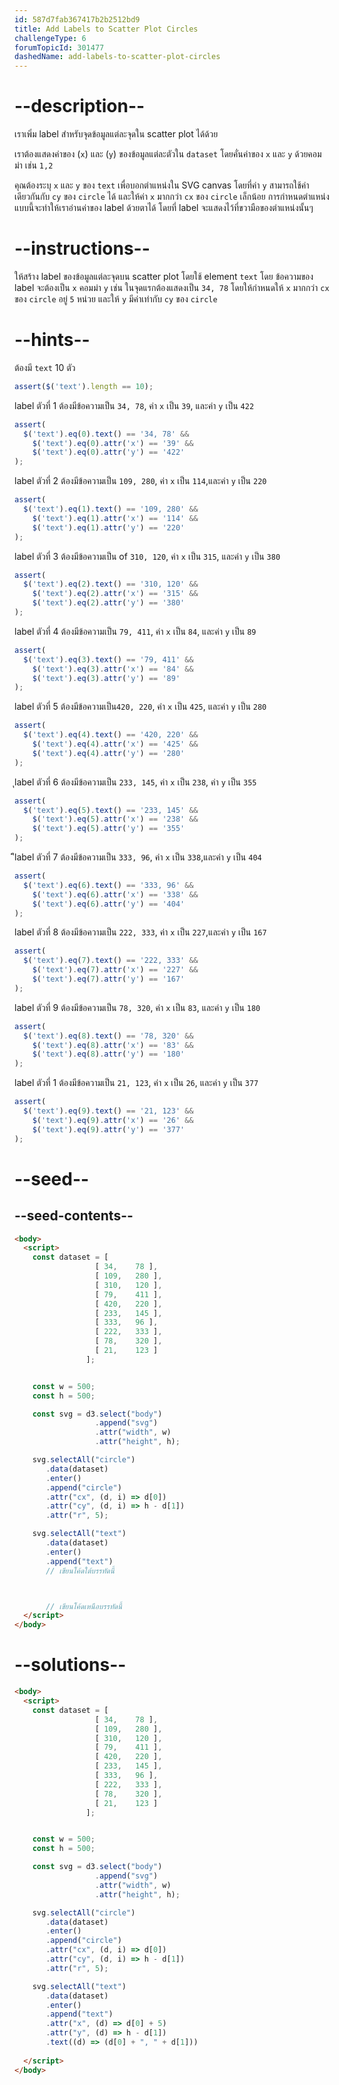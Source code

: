 ```yaml
---
id: 587d7fab367417b2b2512bd9
title: Add Labels to Scatter Plot Circles
challengeType: 6
forumTopicId: 301477
dashedName: add-labels-to-scatter-plot-circles
---
```


# --description--

เราเพิ่ม label สำหรับจุดข้อมูลแต่ละจุดใน scatter plot ได้ด้วย

เราต้องแสดงค่าของ (`x`) และ (`y`) ของข้อมูลแต่ละตัวใน `dataset` โดยคั่นค่าของ `x` และ `y` ด้วยคอมม่า เช่น `1,2`

คุณต้องระบุ `x` และ `y` ของ `text` เพื่อบอกตำแหน่งใน SVG canvas โดยที่ค่า `y` สามารถใช้ค่าเดียวกันกับ `cy` ของ `circle` ได้ และให้ค่า `x` มากกว่า `cx` ของ `circle` เล็กน้อย 
การกำหนดตำแหน่งแบบนี้จะทำให้เราอ่านค่าของ label ด้วยตาได้ โดยที่ label จะแสดงไว้ที่ขวามือของตำแหน่งนั้นๆ

# --instructions--

ให้สร้าง label ของข้อมูลแต่ละจุดบน scatter plot โดยใช้ element `text` โดย ข้อความของ label จะต้องเป็น `x` คอมม่า `y` เช่น ในจุดแรกต้องแสดงเป็น `34, 78` 
โดยให้กำหนดให้ `x` มากกว่า `cx` ของ `circle` อยู่ `5` หน่วย และให้ `y` มีค่าเท่ากับ `cy` ของ `circle`

# --hints--

ต้องมี `text` 10 ตัว

```js
assert($('text').length == 10);
```

label ตัวที่ 1 ต้องมีข้อความเป็น `34, 78`, ค่า `x` เป็น `39`, และค่า `y` เป็น `422`

```js
assert(
  $('text').eq(0).text() == '34, 78' &&
    $('text').eq(0).attr('x') == '39' &&
    $('text').eq(0).attr('y') == '422'
);
```

label ตัวที่ 2 ต้องมีข้อความเป็น `109, 280`, ค่า `x` เป็น `114`,และค่า `y` เป็น `220`

```js
assert(
  $('text').eq(1).text() == '109, 280' &&
    $('text').eq(1).attr('x') == '114' &&
    $('text').eq(1).attr('y') == '220'
);
```

label ตัวที่ 3 ต้องมีข้อความเป็น of `310, 120`, ค่า `x` เป็น `315`, และค่า `y` เป็น `380`

```js
assert(
  $('text').eq(2).text() == '310, 120' &&
    $('text').eq(2).attr('x') == '315' &&
    $('text').eq(2).attr('y') == '380'
);
```

label ตัวที่ 4 ต้องมีข้อความเป็น `79, 411`, ค่า `x` เป็น `84`, และค่า `y` เป็น `89`

```js
assert(
  $('text').eq(3).text() == '79, 411' &&
    $('text').eq(3).attr('x') == '84' &&
    $('text').eq(3).attr('y') == '89'
);
```

label ตัวที่ 5 ต้องมีข้อความเป็น`420, 220`, ค่า `x` เป็น `425`, และค่า `y` เป็น `280`

```js
assert(
  $('text').eq(4).text() == '420, 220' &&
    $('text').eq(4).attr('x') == '425' &&
    $('text').eq(4).attr('y') == '280'
);
```

ุlabel ตัวที่ 6 ต้องมีข้อความเป็น `233, 145`, ค่า `x` เป็น `238`, ค่า `y` เป็น `355`

```js
assert(
  $('text').eq(5).text() == '233, 145' &&
    $('text').eq(5).attr('x') == '238' &&
    $('text').eq(5).attr('y') == '355'
);
```

ึึlabel ตัวที่ 7 ต้องมีข้อความเป็น `333, 96`, ค่า `x` เป็น `338`,และค่า `y` เป็น `404`

```js
assert(
  $('text').eq(6).text() == '333, 96' &&
    $('text').eq(6).attr('x') == '338' &&
    $('text').eq(6).attr('y') == '404'
);
```

label ตัวที่ 8 ต้องมีข้อความเป็น `222, 333`, ค่า `x` เป็น `227`,และค่า `y` เป็น `167`

```js
assert(
  $('text').eq(7).text() == '222, 333' &&
    $('text').eq(7).attr('x') == '227' &&
    $('text').eq(7).attr('y') == '167'
);
```

label ตัวที่ 9 ต้องมีข้อความเป็น `78, 320`, ค่า `x` เป็น `83`, และค่า `y` เป็น `180`

```js
assert(
  $('text').eq(8).text() == '78, 320' &&
    $('text').eq(8).attr('x') == '83' &&
    $('text').eq(8).attr('y') == '180'
);
```

 label ตัวที่ 1 ต้องมีข้อความเป็น `21, 123`, ค่า `x` เป็น `26`, และค่า `y` เป็น `377`

```js
assert(
  $('text').eq(9).text() == '21, 123' &&
    $('text').eq(9).attr('x') == '26' &&
    $('text').eq(9).attr('y') == '377'
);
```

# --seed--

## --seed-contents--

```html
<body>
  <script>
    const dataset = [
                  [ 34,    78 ],
                  [ 109,   280 ],
                  [ 310,   120 ],
                  [ 79,    411 ],
                  [ 420,   220 ],
                  [ 233,   145 ],
                  [ 333,   96 ],
                  [ 222,   333 ],
                  [ 78,    320 ],
                  [ 21,    123 ]
                ];


    const w = 500;
    const h = 500;

    const svg = d3.select("body")
                  .append("svg")
                  .attr("width", w)
                  .attr("height", h);

    svg.selectAll("circle")
       .data(dataset)
       .enter()
       .append("circle")
       .attr("cx", (d, i) => d[0])
       .attr("cy", (d, i) => h - d[1])
       .attr("r", 5);

    svg.selectAll("text")
       .data(dataset)
       .enter()
       .append("text")
       // เขียนโค้ดใต้บรรทัดนี้



       // เขียนโค้ดเหนือบรรทัดนี้
  </script>
</body>
```

# --solutions--

```html
<body>
  <script>
    const dataset = [
                  [ 34,    78 ],
                  [ 109,   280 ],
                  [ 310,   120 ],
                  [ 79,    411 ],
                  [ 420,   220 ],
                  [ 233,   145 ],
                  [ 333,   96 ],
                  [ 222,   333 ],
                  [ 78,    320 ],
                  [ 21,    123 ]
                ];


    const w = 500;
    const h = 500;

    const svg = d3.select("body")
                  .append("svg")
                  .attr("width", w)
                  .attr("height", h);

    svg.selectAll("circle")
       .data(dataset)
       .enter()
       .append("circle")
       .attr("cx", (d, i) => d[0])
       .attr("cy", (d, i) => h - d[1])
       .attr("r", 5);

    svg.selectAll("text")
       .data(dataset)
       .enter()
       .append("text")
       .attr("x", (d) => d[0] + 5)
       .attr("y", (d) => h - d[1])
       .text((d) => (d[0] + ", " + d[1]))
       
  </script>
</body>
```
